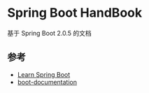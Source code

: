 # Spring Boot HandBook

基于 Spring Boot 2.0.5 的文档


## 参考
- [Learn Spring Boot](https://www.baeldung.com/spring-boot)
- [boot-documentation](https://docs.spring.io/spring-boot/docs/2.0.5.RELEASE/reference/htmlsingle/#boot-documentation)
